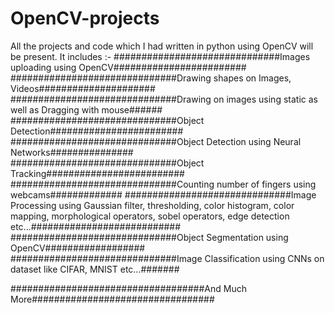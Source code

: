 # OpenCV-projects
All the projects and code which I had written in python using OpenCV will be present.
It includes :-
##############################Images uploading using OpenCV########################
##############################Drawing shapes on Images, Videos#####################
##############################Drawing on images using static as well as Dragging with mouse######
##############################Object Detection########################
##############################Object Detection using Neural Networks###############
##############################Object Tracking#########################
##############################Counting number of fingers using webcams#############
##############################Image Processing using 
                                  Gaussian filter, 
                                  thresholding, 
                                  color histogram, 
                                  color mapping,
                                  morphological operators, 
                                  sobel operators, 
                                  edge detection etc...###########################
##############################Object Segmentation using OpenCV##################
##############################Image Classification using CNNs on dataset like CIFAR, MNIST etc...#######
 
###################################And Much More#################################
